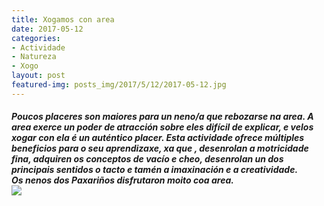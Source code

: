 ```yaml
---
title: Xogamos con area
date: 2017-05-12
categories:
- Actividade
- Natureza
- Xogo
layout: post
featured-img: posts_img/2017/5/12/2017-05-12.jpg
---
```


 <h5 class="center header text_h2">
     Poucos placeres son maiores para un neno/a que rebozarse na area.
     <!--more-->
    A area exerce un poder de atracción sobre eles difícil de explicar, e velos xogar con ela é un auténtico placer.
    Esta actividade ofrece múltiples beneficios para o seu aprendizaxe, xa que , desenrolan a motricidade fina,
    adquiren os conceptos de vacío e cheo, desenrolan un dos principais sentidos o tacto e tamén a imaxinación
    e a creatividade.<br>
    Os nenos dos Paxariños disfrutaron moito coa area.

 <div class="row">
     <div class="col s12 m12">
         <img class="responsive-img" src="{{ site.baseurl }}/posts_img/2017/5/12/2017-05-12.jpg">
     </div>
 </div>